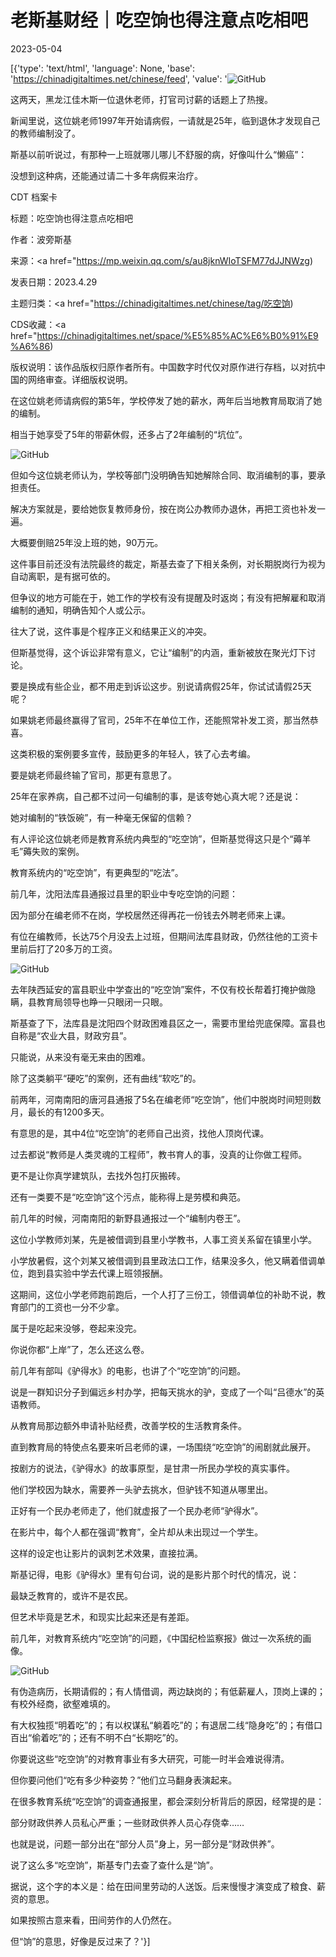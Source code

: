 # 老斯基财经｜吃空饷也得注意点吃相吧

2023-05-04

[{'type': 'text/html', 'language': None, 'base': 'https://chinadigitaltimes.net/chinese/feed', 'value': '![GitHub](https://chinadigitaltimes.net/chinese/files/2023/05/image-1683199345047.png)

这两天，黑龙江佳木斯一位退休老师，打官司讨薪的话题上了热搜。

新闻里说，这位姚老师1997年开始请病假，一请就是25年，临到退休才发现自己的教师编制没了。

斯基以前听说过，有那种一上班就哪儿哪儿不舒服的病，好像叫什么“懒癌”：



没想到这种病，还能通过请二十多年病假来治疗。





CDT 档案卡

标题：吃空饷也得注意点吃相吧

作者：波旁斯基

来源：<a href="https://mp.weixin.qq.com/s/au8jknWIoTSFM77dJJNWzg)

发表日期：2023.4.29

主题归类：<a href="https://chinadigitaltimes.net/chinese/tag/吃空饷)

CDS收藏：<a href="https://chinadigitaltimes.net/space/%E5%85%AC%E6%B0%91%E9%A6%86)

版权说明：该作品版权归原作者所有。中国数字时代仅对原作进行存档，以对抗中国的网络审查。详细版权说明。





在这位姚老师请病假的第5年，学校停发了她的薪水，两年后当地教育局取消了她的编制。

相当于她享受了5年的带薪休假，还多占了2年编制的“坑位”。

![GitHub](https://chinadigitaltimes.net/chinese/files/2023/05/post-695551-6453977aac956.)

但如今这位姚老师认为，学校等部门没明确告知她解除合同、取消编制的事，要承担责任。

解决方案就是，要给她恢复教师身份，按在岗公办教师办退休，再把工资也补发一遍。



大概要倒赔25年没上班的她，90万元。



这件事目前还没有法院最终的裁定，斯基去查了下相关条例，对长期脱岗行为视为自动离职，是有据可依的。

但争议的地方可能在于，她工作的学校有没有提醒及时返岗；有没有把解雇和取消编制的通知，明确告知个人或公示。

往大了说，这件事是个程序正义和结果正义的冲突。

但斯基觉得，这个诉讼非常有意义，它让“编制”的内涵，重新被放在聚光灯下讨论。

要是换成有些企业，都不用走到诉讼这步。别说请病假25年，你试试请假25天呢？

如果姚老师最终赢得了官司，25年不在单位工作，还能照常补发工资，那当然恭喜。

这类积极的案例要多宣传，鼓励更多的年轻人，铁了心去考编。

要是姚老师最终输了官司，那更有意思了。

25年在家养病，自己都不过问一句编制的事，是该夸她心真大呢？还是说：



她对编制的“铁饭碗”，有一种毫无保留的信赖？



有人评论这位姚老师是教育系统内典型的“吃空饷”，但斯基觉得这只是个“薅羊毛”薅失败的案例。

教育系统内的“吃空饷”，有更典型的“吃法”。

前几年，沈阳法库县通报过县里的职业中专吃空饷的问题：



因为部分在编老师不在岗，学校居然还得再花一份钱去外聘老师来上课。



有位在编教师，长达75个月没去上过班，但期间法库县财政，仍然往他的工资卡里前后打了20多万的工资。

![GitHub](https://chinadigitaltimes.net/chinese/files/2023/05/post-695551-6453977ac4c65.png)

去年陕西延安的富县职业中学查出的“吃空饷”案件，不仅有校长帮着打掩护做隐瞒，县教育局领导也睁一只眼闭一只眼。

斯基查了下，法库县是沈阳四个财政困难县区之一，需要市里给兜底保障。富县也自称是“农业大县，财政穷县”。

只能说，从来没有毫无来由的困难。

除了这类躺平“硬吃”的案例，还有曲线“软吃”的。

前两年，河南南阳的唐河县通报了5名在编老师“吃空饷”，他们中脱岗时间短则数月，最长的有1200多天。

有意思的是，其中4位“吃空饷”的老师自己出资，找他人顶岗代课。

过去都说“教师是人类灵魂的工程师”，教书育人的事，没真的让你做工程师。



更不是让你真学建筑队，去找外包打灰搬砖。



还有一类要不是“吃空饷”这个污点，能称得上是劳模和典范。

前几年的时候，河南南阳的新野县通报过一个“编制内卷王”。

这位小学教师刘某，先是被借调到县里小学教书，人事工资关系留在镇里小学。

小学放暑假，这个刘某又被借调到县里政法口工作，结果没多久，他又瞒着借调单位，跑到县实验中学去代课上班领报酬。

这期间，这位小学老师跑前跑后，一个人打了三份工，领借调单位的补助不说，教育部门的工资也一分不少拿。



属于是吃起来没够，卷起来没完。



你说你都“上岸”了，怎么还这么卷。

前几年有部叫《驴得水》的电影，也讲了个“吃空饷”的问题。

说是一群知识分子到偏远乡村办学，把每天挑水的驴，变成了一个叫“吕德水”的英语教师。

从教育局那边额外申请补贴经费，改善学校的生活教育条件。

直到教育局的特使点名要来听吕老师的课，一场围绕“吃空饷”的闹剧就此展开。

按剧方的说法，《驴得水》的故事原型，是甘肃一所民办学校的真实事件。

他们学校因为缺水，需要养一头驴去挑水，但驴钱不知道从哪里出。

正好有一个民办老师走了，他们就虚报了一个民办老师“驴得水”。

在影片中，每个人都在强调“教育”，全片却从未出现过一个学生。

这样的设定也让影片的讽刺艺术效果，直接拉满。

斯基记得，电影《驴得水》里有句台词，说的是影片那个时代的情况，说：



最缺乏教育的，或许不是农民。



但艺术毕竟是艺术，和现实比起来还是有差距。

前几年，对教育系统内“吃空饷”的问题，《中国纪检监察报》做过一次系统的画像。

![GitHub](https://chinadigitaltimes.net/chinese/files/2023/05/post-695551-6453977acf17b.)

有伪造病历，长期请假的；有人情借调，两边缺岗的；有低薪雇人，顶岗上课的；有校外经商，欲壑难填的。

有大权独揽“明着吃”的；有以权谋私“躺着吃”的；有退居二线“隐身吃”的；有借口百出“偷着吃”的；还有不明不白“长期吃”的。

你要说这些“吃空饷”的对教育事业有多大研究，可能一时半会难说得清。

但你要问他们“吃有多少种姿势？”他们立马翻身表演起来。

在很多教育系统“吃空饷”的调查通报里，都会深刻分析背后的原因，经常提的是：



部分财政供养人员私心严重；一些财政供养人员心存侥幸……



也就是说，问题一部分出在“部分人员”身上，另一部分是“财政供养”。

说了这么多“吃空饷”，斯基专门去查了查什么是“饷”。

据说，这个字的本义是：给在田间里劳动的人送饭。后来慢慢才演变成了粮食、薪资的意思。

如果按照古意来看，田间劳作的人仍然在。

但“饷”的意思，好像是反过来了？'}]